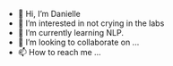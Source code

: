 - 👋 Hi, I’m Danielle
- 👀 I’m interested in not crying in the labs
- 🌱 I’m currently learning NLP.
- 💞️ I’m looking to collaborate on ...
- 📫 How to reach me ...

<!---
daniphillips228/daniphillips228 is a ✨ special ✨ repository because its `README.md` (this file) appears on your GitHub profile.
You can click the Preview link to take a look at your changes.
--->
